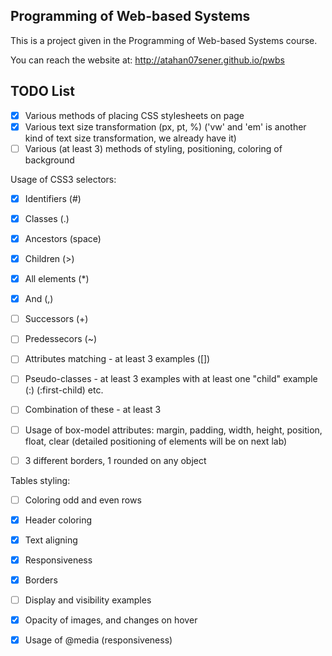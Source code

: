## Programming of Web-based Systems

This is a project given in the Programming of Web-based Systems course.

You can reach the website at: http://atahan07sener.github.io/pwbs

## TODO List

- [x] Various methods of placing CSS stylesheets on page
- [x] Various text size transformation (px, pt, %)   ('vw' and 'em' is another kind of text size transformation, we already have it)
- [ ] Various (at least 3) methods of styling, positioning, coloring of background 

Usage of CSS3 selectors:

- [x] Identifiers (#)
- [x] Classes (.)
- [x] Ancestors (space)
- [x] Children (>)
- [x] All elements (\*)
- [x] And (,)
- [ ] Successors (+)
- [ ] Predessecors (~)
- [ ] Attributes matching - at least 3 examples ([])
- [ ] Pseudo-classes - at least 3 examples with at least one "child" example (:) (:first-child) etc.
- [ ] Combination of these - at least 3

- [ ] Usage of box-model attributes: margin, padding, width, height, position, float, clear (detailed positioning of elements will be on next lab)
- [ ] 3 different borders, 1 rounded on any object

Tables styling:
- [ ]  Coloring odd and even rows
- [x]    Header coloring
- [x]    Text aligning
- [x]    Responsiveness
- [x]    Borders

- [ ] Display and visibility examples
- [x] Opacity of images, and changes on hover
- [x] Usage of @media (responsiveness)
